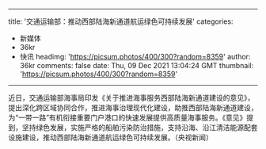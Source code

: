 
---
title: '交通运输部：推动西部陆海新通道航运绿色可持续发展'
categories: 
 - 新媒体
 - 36kr
 - 快讯
headimg: 'https://picsum.photos/400/300?random=8359'
author: 36kr
comments: false
date: Thu, 09 Dec 2021 13:04:24 GMT
thumbnail: 'https://picsum.photos/400/300?random=8359'
---

<div>   
近日，交通运输部海事局印发《关于推进海事服务西部陆海新通道建设的意见》，提出深化跨区域协同合作，推进海事治理现代化建设，助推西部陆海新通道建设，为“一带一路”有机衔接重要门户港口的快速发展提供高质量海事服务。《意见》提到，坚持绿色发展，实施严格的船舶污染防治措施，支持沿海、沿江清洁能源配套设施建设，推动西部陆海新通道航运绿色可持续发展。（央视新闻）  
</div>
            